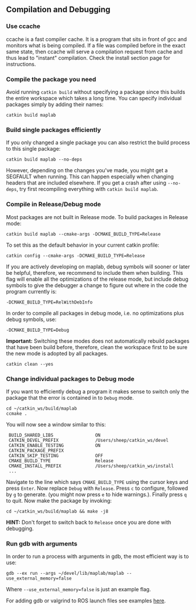 ## Compilation and Debugging

### Use ccache
ccache is a fast compiler cache. It is a program that sits in front of gcc and monitors what is being compiled. If a file was compiled before in the exact same state, then ccache will serve a compilation request from cache and thus lead to "instant" compilation. Check the install section page for instructions.

### Compile the package you need
Avoid running ```catkin build``` without specifying a package since this builds the entire workspace which takes a long time.
You can specify individual packages simply by adding their names:
```
catkin build maplab
```

### Build single packages efficiently
If you only changed a single package you can also restrict the build process to this single package:
```
catkin build maplab --no-deps
```
However, depending on the changes you've made, you might get a SEGFAULT when running. This can happen especially when changing headers that are included elsewhere. If you get a crash after using `--no-deps`, try first recompiling everything with `catkin build maplab`.

### Compile in Release/Debug mode
Most packages are not built in Release mode. To build packages in Release mode:
```
catkin build maplab --cmake-args -DCMAKE_BUILD_TYPE=Release
```
To set this as the default behavior in your current catkin profile:
```
catkin config --cmake-args -DCMAKE_BUILD_TYPE=Release
```
If you are actively developing on maplab, debug symbols will sooner or later be helpful, therefore, we recommend to include them when building. This flag will enable all the optimizations of the release mode, but include debug symbols to give the debugger a change to figure out where in the code the program currently is:
```
-DCMAKE_BUILD_TYPE=RelWithDebInfo
```
In order to compile all packages in debug mode, i.e. no optimizations plus debug symbols, use:
```
-DCMAKE_BUILD_TYPE=Debug
```
**Important:** Switching these modes does not automatically rebuild packages that have been build before, therefore, clean the workspace first to be sure the new mode is adopted by all packages.
```
catkin clean --yes
```

### Change individual packages to Debug mode
If you want to efficiently debug a program it makes sense to switch only the package that the error is contained in to ```Debug``` mode.
```
cd ~/catkin_ws/build/maplab
ccmake .
```
You will now see a window similar to this:
```
 BUILD_SHARED_LIBS                ON
 CATKIN_DEVEL_PREFIX              /Users/sheep/catkin_ws/devel
 CATKIN_ENABLE_TESTING            ON
 CATKIN_PACKAGE_PREFIX
 CATKIN_SKIP_TESTING              OFF
 CMAKE_BUILD_TYPE                 Release
 CMAKE_INSTALL_PREFIX             /Users/sheep/catkin_ws/install
 ...
```
Navigate to the line which says ```CMAKE_BUILD_TYPE``` using the cursor keys and press ```Enter```. Now replace ```Debug``` with ```Release```. Press ```c``` to configure, followed by ```g``` to generate. (you might now press ```e``` to hide warnings.). Finally press ```q``` to quit.
Now make the package by invoking:
```
cd ~/catkin_ws/build/maplab && make -j8
```

**HINT:** Don't forget to switch back to ```Release``` once you are done with debugging.

### Run gdb with arguments
In order to run a process with arguments in gdb, the most efficient way is to use:
```
gdb --ex run --args ~/devel/lib/maplab/maplab --use_external_memory=false
```
Where ```--use_external_memory=false``` is just an example flag.

For adding gdb or valgrind to ROS launch files see examples [here](http://wiki.ros.org/roslaunch/Tutorials/Roslaunch%20Nodes%20in%20Valgrind%20or%20GDB).
